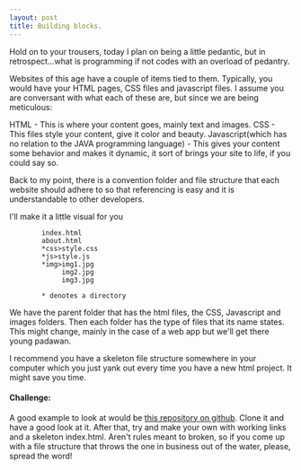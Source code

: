 ```yaml
---
layout: post
title: Building blocks.
---
```


Hold on to your trousers, today I plan on being a little pedantic, but in retrospect...what is programming if not codes with an overload of pedantry.

Websites of this age have a couple of items tied to them. Typically, you would have your HTML pages, CSS files and javascript files. I assume you are conversant with what each of these are, but since we are being meticulous:

HTML - This is where your content goes, mainly text and images.
CSS - This files style your content, give it color and beauty.
Javascript(which has no relation to the JAVA programming language) - This gives your content some behavior and makes it dynamic, it sort of brings your site to life, if you could say so.

Back to my point, there is a convention folder and file structure that each website should adhere to so that referencing is easy and it is understandable to other developers.

I'll make it a little visual for you

```
        index.html
        about.html
        *css>style.css
        *js>style.js
        *img>img1.jpg
             img2.jpg
             img3.jpg
             
        * denotes a directory
```
We have the parent folder that has the html files, the CSS, Javascript and images folders. Then each folder has the type of files that its name states. This might change, mainly in the case of a web app but we'll get there young padawan.

I recommend you have a skeleton file structure somewhere in your computer which you just yank out every time you have a new html project. It might save you time. 

#### Challenge:
A good example to look at would be [this repository on github](https://github.com/tamzi/Yolby). Clone it and have a good look at it. 
After that, try and make your own with working links and a skeleton index.html. Aren't rules meant to broken, so if you come up with a file structure that throws the one in business out of the water, please, spread the word!